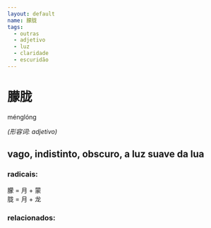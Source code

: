 ```yaml
--- 
layout: default
name: 朦胧 
tags: 
  - outras
  - adjetivo
  - luz
  - claridade
  - escuridão
--- 
```

# 朦胧 
ménglóng  
 
*(形容词: adjetivo)*  
## vago, indistinto, obscuro, a luz suave da lua 
### radicais: 
朦 = 月 + 蒙  
胧 = 月 + 龙  
### relacionados: 
